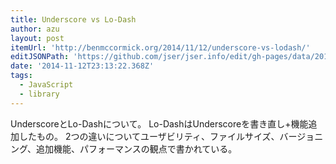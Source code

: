 ```yaml
---
title: Underscore vs Lo-Dash
author: azu
layout: post
itemUrl: 'http://benmccormick.org/2014/11/12/underscore-vs-lodash/'
editJSONPath: 'https://github.com/jser/jser.info/edit/gh-pages/data/2014/11/index.json'
date: '2014-11-12T23:13:22.368Z'
tags:
  - JavaScript
  - library
---
```

UnderscoreとLo-Dashについて。
Lo-DashはUnderscoreを書き直し+機能追加したもの。
2つの違いについてユーザビリティ、ファイルサイズ、バージョニング、追加機能、パフォーマンスの観点で書かれている。
